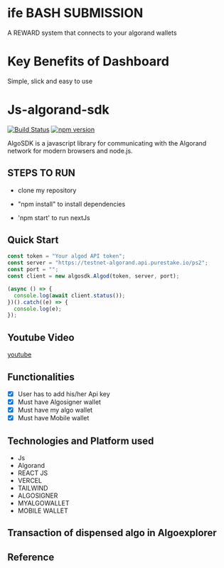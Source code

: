 # ife BASH SUBMISSION

A REWARD system that connects to your algorand wallets

# Key Benefits of Dashboard

Simple, slick and easy to use

# Js-algorand-sdk

[![Build Status](https://travis-ci.com/algorand/js-algorand-sdk.svg?branch=master)](https://travis-ci.com/algorand/js-algorand-sdk) [![npm version](https://badge.fury.io/js/algosdk.svg)](https://badge.fury.io/js/algosdk)

AlgoSDK is a javascript library for communicating with the Algorand network for modern browsers and node.js.

## STEPS TO RUN

- clone my repository

- "npm install" to install dependencies

- 'npm start' to run nextJs

## Quick Start

```javascript
const token = "Your algod API token";
const server = "https://testnet-algorand.api.purestake.io/ps2";
const port = "";
const client = new algosdk.Algod(token, server, port);

(async () => {
  console.log(await client.status());
})().catch((e) => {
  console.log(e);
});
```

## Youtube Video

[youtube](https://youtu.be/nPHBi4LDcMo)

## Functionalities

- [x] User has to add his/her Api key
- [x] Must have Algosigner wallet
- [x] Must have my algo wallet
- [x] Must have Mobile wallet

## Technologies and Platform used

- Js
- Algorand
- REACT JS
- VERCEL
- TAILWIND
- ALGOSIGNER
- MYALGOWALLET
- MOBILE WALLET

## Transaction of dispensed algo in Algoexplorer

## Reference
